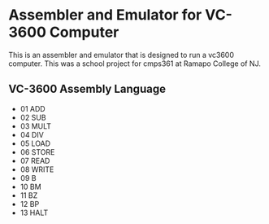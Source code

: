 # Assembler and Emulator for VC-3600 Computer
This is an assembler and emulator that is designed to run a vc3600 computer. This was a school project for cmps361 at Ramapo College of NJ.

## VC-3600 Assembly Language
  - 01 ADD
  - 02 SUB
  - 03 MULT
  - 04 DIV
  - 05 LOAD
  - 06 STORE
  - 07 READ
  - 08 WRITE
  - 09 B        
  - 10 BM
  - 11 BZ
  - 12 BP
  - 13 HALT
